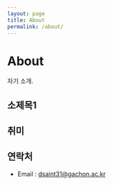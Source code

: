 ```yaml
---
layout: page
title: About
permalink: /about/
---
```


# About

자기 소개.

## 소제목1

## 취미

## 연락처

- Email : dsaint31@gachon.ac.kr


